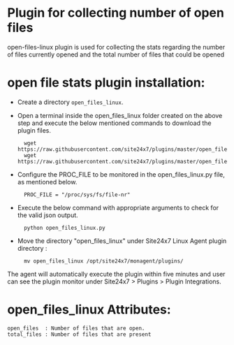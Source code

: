 
Plugin for collecting number of open files 
==========================================

open-files-linux plugin is used for collecting the stats regarding the number of files currently opened and the total number of files that could be opened
  
open file stats plugin installation:
==============

- Create a directory `open_files_linux`.

- Open a terminal inside the open_files_linux folder created on the above step and execute the below mentioned commands to download the plugin files.

		wget https://raw.githubusercontent.com/site24x7/plugins/master/open_files_linux/open_files_linux.py
  		wget https://raw.githubusercontent.com/site24x7/plugins/master/open_files_linux/open_files_linux.cfg
	
- Configure the PROC_FILE to be monitored in the open_files_linux.py file, as mentioned below.

		PROC_FILE = "/proc/sys/fs/file-nr"

- Execute the below command with appropriate arguments to check for the valid json output.  

		python open_files_linux.py

- Move the directory "open_files_linux" under Site24x7 Linux Agent plugin directory : 

		mv open_files_linux /opt/site24x7/monagent/plugins/

The agent will automatically execute the plugin within five minutes and user can see the plugin monitor under Site24x7 > Plugins > Plugin Integrations.

open_files_linux Attributes:
===========================

	open_files	: Number of files that are open. 		
	total_files	: Number of files that are present

